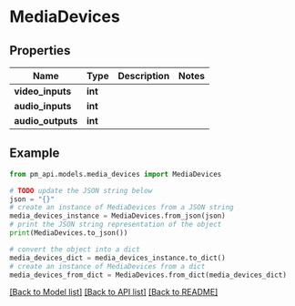 # MediaDevices


## Properties

Name | Type | Description | Notes
------------ | ------------- | ------------- | -------------
**video_inputs** | **int** |  | 
**audio_inputs** | **int** |  | 
**audio_outputs** | **int** |  | 

## Example

```python
from pm_api.models.media_devices import MediaDevices

# TODO update the JSON string below
json = "{}"
# create an instance of MediaDevices from a JSON string
media_devices_instance = MediaDevices.from_json(json)
# print the JSON string representation of the object
print(MediaDevices.to_json())

# convert the object into a dict
media_devices_dict = media_devices_instance.to_dict()
# create an instance of MediaDevices from a dict
media_devices_from_dict = MediaDevices.from_dict(media_devices_dict)
```
[[Back to Model list]](../README.md#documentation-for-models) [[Back to API list]](../README.md#documentation-for-api-endpoints) [[Back to README]](../README.md)


